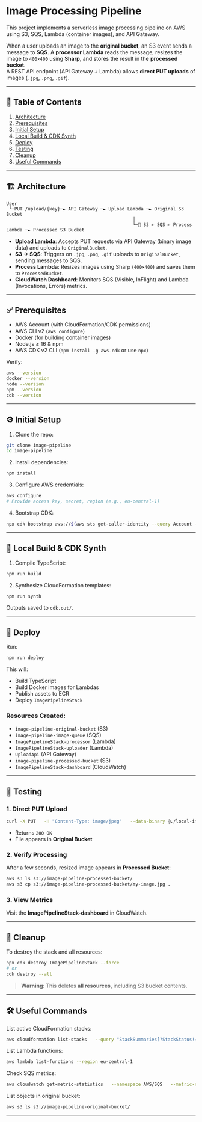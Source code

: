 # Image Processing Pipeline

This project implements a serverless image processing pipeline on AWS using S3, SQS, Lambda (container images), and API Gateway.

When a user uploads an image to the **original bucket**, an S3 event sends a message to **SQS**. A **processor Lambda** reads the message, resizes the image to `400×400` using **Sharp**, and stores the result in the **processed bucket**.  
A REST API endpoint (API Gateway + Lambda) allows **direct PUT uploads** of images (`.jpg`, `.png`, `.gif`).

---

## 📘 Table of Contents

1. [Architecture](#architecture)  
2. [Prerequisites](#prerequisites)  
3. [Initial Setup](#initial-setup)  
4. [Local Build & CDK Synth](#local-build--cdk-synth)  
5. [Deploy](#deploy)  
6. [Testing](#testing)  
7. [Cleanup](#cleanup)  
8. [Useful Commands](#useful-commands)  

---

## 🏗️ Architecture

```text
User
 └─PUT /upload/{key}─► API Gateway ─► Upload Lambda ─► Original S3 Bucket
                                               │
                                               └─📧 S3 ► SQS ► Process Lambda ─► Processed S3 Bucket
```

- **Upload Lambda**: Accepts PUT requests via API Gateway (binary image data) and uploads to `OriginalBucket`.
- **S3 → SQS**: Triggers on `.jpg`, `.png`, `.gif` uploads to `OriginalBucket`, sending messages to SQS.
- **Process Lambda**: Resizes images using Sharp (`400×400`) and saves them to `ProcessedBucket`.
- **CloudWatch Dashboard**: Monitors SQS (Visible, InFlight) and Lambda (Invocations, Errors) metrics.

---

## ✅ Prerequisites

- AWS Account (with CloudFormation/CDK permissions)  
- AWS CLI v2 (`aws configure`)  
- Docker (for building container images)  
- Node.js ≥ 16 & npm  
- AWS CDK v2 CLI (`npm install -g aws-cdk` or use `npx`)

Verify:

```bash
aws --version
docker --version
node --version
npm --version
cdk --version
```

---

## ⚙️ Initial Setup

1. Clone the repo:

```bash
git clone image-pipeline
cd image-pipeline
```

2. Install dependencies:

```bash
npm install
```

3. Configure AWS credentials:

```bash
aws configure
# Provide access key, secret, region (e.g., eu-central-1)
```

4. Bootstrap CDK:

```bash
npx cdk bootstrap aws://$(aws sts get-caller-identity --query Account --output text)/eu-central-1
```

---

## 🧪 Local Build & CDK Synth

1. Compile TypeScript:

```bash
npm run build
```

2. Synthesize CloudFormation templates:

```bash
npm run synth
```

Outputs saved to `cdk.out/`.

---

## 🚀 Deploy

Run:

```bash
npm run deploy
```

This will:

- Build TypeScript
- Build Docker images for Lambdas
- Publish assets to ECR
- Deploy `ImagePipelineStack`

### Resources Created:

- `image-pipeline-original-bucket` (S3)  
- `image-pipeline-image-queue` (SQS)  
- `ImagePipelineStack-processor` (Lambda)  
- `ImagePipelineStack-uploader` (Lambda)  
- `UploadApi` (API Gateway)  
- `image-pipeline-processed-bucket` (S3)  
- `ImagePipelineStack-dashboard` (CloudWatch)

---

## 🔬 Testing

### 1. Direct PUT Upload

```bash
curl -X PUT   -H "Content-Type: image/jpeg"   --data-binary @./local-image.jpg   https://<api-id>.execute-api.eu-central-1.amazonaws.com/prod/upload/my-image.jpg
```

- Returns `200 OK`
- File appears in **Original Bucket**

### 2. Verify Processing

After a few seconds, resized image appears in **Processed Bucket**:

```bash
aws s3 ls s3://image-pipeline-processed-bucket/
aws s3 cp s3://image-pipeline-processed-bucket/my-image.jpg .
```

### 3. View Metrics

Visit the **ImagePipelineStack-dashboard** in CloudWatch.

---

## 🧹 Cleanup

To destroy the stack and all resources:

```bash
npx cdk destroy ImagePipelineStack --force
# or
cdk destroy --all
```

> **Warning**: This deletes **all resources**, including S3 bucket contents.

---

## 🛠️ Useful Commands

List active CloudFormation stacks:

```bash
aws cloudformation list-stacks   --query "StackSummaries[?StackStatus!='DELETE_COMPLETE'].{Name:StackName,Status:StackStatus}"
```

List Lambda functions:

```bash
aws lambda list-functions --region eu-central-1
```

Check SQS metrics:

```bash
aws cloudwatch get-metric-statistics   --namespace AWS/SQS   --metric-name ApproximateNumberOfMessagesVisible   --dimensions Name=QueueName,Value=image-pipeline-image-queue   --start-time $(date -u -d '5 minutes ago' +%Y-%m-%dT%H:%M:%SZ)   --end-time $(date -u +%Y-%m-%dT%H:%M:%SZ)   --period 60 --statistics Sum
```

List objects in original bucket:

```bash
aws s3 ls s3://image-pipeline-original-bucket/
```

---

